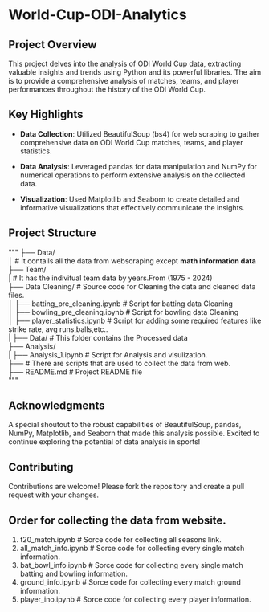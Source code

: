 # World-Cup-ODI-Analytics

## Project Overview
This project delves into the analysis of ODI World Cup data, extracting valuable insights and trends using Python and its powerful libraries. The aim is to provide a comprehensive analysis of matches, teams, and player performances throughout the history of the ODI World Cup.

## Key Highlights
- **Data Collection**: Utilized BeautifulSoup (bs4) for web scraping to gather comprehensive data on ODI World Cup matches, teams, and player statistics.

- **Data Analysis**: Leveraged pandas for data manipulation and NumPy for numerical operations to perform extensive analysis on the collected data.

- **Visualization**: Used Matplotlib and Seaborn to create detailed and informative visualizations that effectively communicate the insights.


## Project Structure
"""
├── Data/  
│   # It contails all the data from webscraping except **math information data**  
├── Team/                
|   # It has the indivitual team data by years.From (1975 - 2024)  
├── Data Cleaning/                  # Source code for Cleaning the data and cleaned data files.  
│   ├── batting_pre_cleaning.ipynb  # Script for batting data Cleaning    
│   ├── bowling_pre_cleaning.ipynb  # Script for bowling data Cleaning  
│   ├── player_statistics.ipynb     # Script for adding some required features like strike rate, avg runs,balls,etc..  
|   ├── Data/                       # This folder contains the Processed data  
├── Analysis/  
|  ├── Analysis_1.ipynb             # Script for Analysis and visulization.  
├── # There are scripts that are used to collect the data from web.  
├── README.md                       # Project README file  
"""


## Acknowledgments
A special shoutout to the robust capabilities of BeautifulSoup, pandas, NumPy, Matplotlib, and Seaborn that made this analysis possible. Excited to continue exploring the potential of data analysis in sports!

## Contributing
Contributions are welcome! Please fork the repository and create a pull request with your changes.


## Order for collecting the data from website.
1) t20_match.ipynb                  # Sorce code for collecting all seasons link.
2) all_match_info.ipynb             # Sorce code for collecting every single match information.
3) bat_bowl_info.ipynb              # Sorce code for collecting every single match batting and bowling information.
4) ground_info.ipynb                # Sorce code for collecting every match ground information.
5) player_ino.ipynb                 # Sorce code for collecting every player information.
